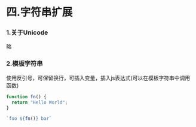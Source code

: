# 四.字符串扩展

### 1.关于Unicode

略

### 2.模板字符串

使用反引号，可保留换行，可插入变量，插入js表达式(可以在模板字符串中调用函数)

```js
function fn() {
  return "Hello World";
}

`foo ${fn()} bar`
```


